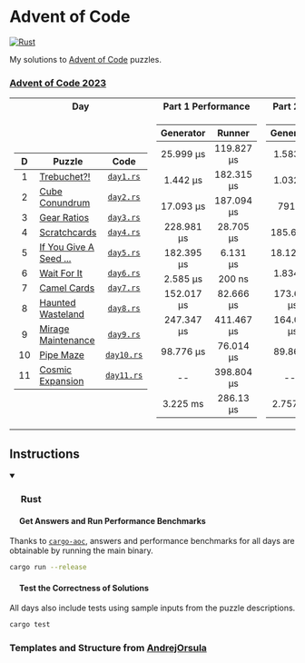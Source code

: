 # Advent of Code

<p>
  <a href="https://github.com/Famoto/AdventOfCode2023/actions/workflows/rust.yml">   <img alt="Rust"   src="https://github.com/Famoto/AdventOfCode2023/actions/workflows/rust.yml/badge.svg"></a>
</p>

My solutions to [Advent of Code](https://adventofcode.com) puzzles.

### [Advent of Code 2023](https://adventofcode.com/2023)

<table>
<tr><th>Day</th><th>Part 1 Performance</th><th>Part 2 Performance</th></tr>
<tr><td>

| D  | Puzzle                                                        |            Code            |
|:--:|---------------------------------------------------------------|:--------------------------:|
| 1  | [Trebuchet?!](https://adventofcode.com/2023/day/1)            |  [`day1.rs`](src/day1.rs)  |
| 2  | [Cube Conundrum](https://adventofcode.com/2023/day/2)         |  [`day2.rs`](src/day2.rs)  |
| 3  | [Gear Ratios](https://adventofcode.com/2023/day/3)            |  [`day3.rs`](src/day3.rs)  |
| 4  | [Scratchcards](https://adventofcode.com/2023/day/4)           |  [`day4.rs`](src/day4.rs)  |
| 5  | [If You Give A Seed ...](https://adventofcode.com/2023/day/5) |  [`day5.rs`](src/day5.rs)  |
| 6  | [Wait For It](https://adventofcode.com/2023/day/6)            |  [`day6.rs`](src/day6.rs)  |
| 7  | [Camel Cards](https://adventofcode.com/2023/day/7)            |  [`day7.rs`](src/day7.rs)  |
| 8  | [Haunted Wasteland](https://adventofcode.com/2023/day/8)      |  [`day8.rs`](src/day8.rs)  |
| 9  | [Mirage Maintenance](https://adventofcode.com/2023/day/9)     |  [`day9.rs`](src/day9.rs)  |
| 10 | [Pipe Maze](https://adventofcode.com/2023/day/10)             | [`day10.rs`](src/day10.rs) |
| 11 | [Cosmic Expansion](https://adventofcode.com/2023/day/11)      | [`day11.rs`](src/day11.rs) |

</td><td>

| Generator  |   Runner   |
|:----------:|:----------:|
| 25.999 µs  | 119.827 µs |
|  1.442 µs  | 182.315 µs |
| 17.093 µs  | 187.094 µs |
| 228.981 µs | 28.705 µs  |
| 182.395 µs |  6.131 µs  |
|  2.585 µs  |   200 ns   |
| 152.017 µs | 82.666 µs  |
| 247.347 µs | 411.467 µs |
| 98.776 µs  | 76.014 µs  |
|     --     | 398.804 µs |
|  3.225 ms  | 286.13 µs  |

</td><td>

| Generator  |   Runner   |
|:----------:|:----------:|
|  1.583 µs  |  1.228 ms  |
|  1.032 µs  | 170.803 µs |
|   791 ns   | 113.365 µs |
| 185.64 µs  | 904.499 ms |
| 18.124 µs  |  3.927 s   |
|  1.834 µs  |  2.573 ms  |
| 173.628 µs | 72.858 µs  |
| 164.029 µs | 4.0248 ms  |
|  89.86 µs  | 77.827 µs  |
|    ---     | 242.098 µs |
|  2.757 ms  |  747.4 µs  |

</td></tr>
</table>

## Instructions

<details open>
<summary><h3><a href="#-rust"><img src="https://rustacean.net/assets/rustacean-flat-noshadow.svg" width="16" height="16"></a> Rust</h3></summary>

#### <a href="#-test-the-correctness-of-solutions"><img src="https://www.svgrepo.com/show/271355/rocket-ship-rocket.svg" width="14" height="14"></a> Get Answers and Run Performance Benchmarks

Thanks to [`cargo-aoc`](https://github.com/gobanos/cargo-aoc), answers and performance benchmarks for all days are obtainable by running the main binary.

```bash
cargo run --release
```

#### <a href="#-test-the-correctness-of-solutions"><img src="https://www.svgrepo.com/show/269868/lab.svg" width="14" height="14"></a> Test the Correctness of Solutions

All days also include tests using sample inputs from the puzzle descriptions.

```bash
cargo test
```

</details>

### Templates and Structure from [AndrejOrsula](https://github.com/AndrejOrsula/aoc)
